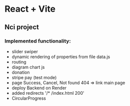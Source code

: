 # React + Vite

## Nci project

### Implemented functionality:
- slider swiper
- dynamic rendering of properties from file data.js
- routing
- diagram chart js 
- donation
- stripe pay (test mode)
- page Success, Cancel, Not found 404 => link main page
- deploy Backend on Render
- added redirects '/*    /index.html   200'
- CircularProgress
